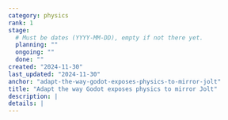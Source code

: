 ```yaml
---
category: physics
rank: 1
stage:
  # Must be dates (YYYY-MM-DD), empty if not there yet.
  planning: ""
  ongoing: ""
  done: ""
created: "2024-11-30"
last_updated: "2024-11-30"
anchor: "adapt-the-way-godot-exposes-physics-to-mirror-jolt"
title: "Adapt the way Godot exposes physics to mirror Jolt"
description: |
details: |
---
```

